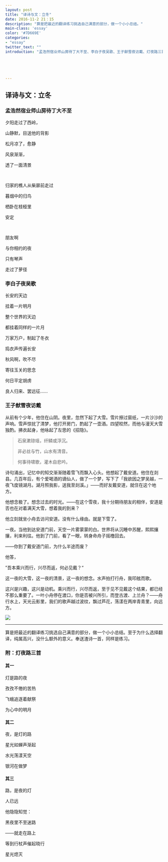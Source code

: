 ```yaml
---
layout: post
title: "译诗与文：立冬"
date: 2016-11-2 21：15
description: "算是把最近的翻译练习挑选自己满意的部分，做一个小小总结。"
main-class: 'essay'
color: '#7D669E'
categories:
- "essay"
twitter_text: ""
introduction: "孟浩然宿业师山房待丁大不至、李白子夜吴歌、王子猷雪夜访戴、灯夜路三首"





---
```




## 译诗与文：立冬 

### 孟浩然宿业师山房待丁大不至



夕阳走过了西岭，

山静默，目送他的背影

松月凉了，愈静

风泉渐渐，

透了一面清景

 

归家的樵人从柴扉前走过

暮烟中的归鸟

栖卧在枝桠里

安定

 

朋友啊

与你相约的夜

只有琴声

走过了萝径 



### 李白子夜吴歌

长安的天边

挂着一片明月

整个世界的天边

都挂着同样的一片月



万家万户，制起了冬衣

捣衣声传遍长安



秋风啊，吹不尽

寄往玉关的思念

何日平定胡虏

良人归来、罢远征……



### 王子猷雪夜访戴



从前有个少年，他住在山阴。夜里，忽然下起了大雪。雪片擦过窗纸，一片沙沙的声响。雪声惊扰了清梦，他打开房门，酌起了一壶酒。四望皎然，而他与漫天大雪独酌。拂衣起身，他咏起了左思的《招隐》。



> 石泉漱琼瑶，纤鳞或浮沉。
>
> 非必丝与竹，山水有清音。
>
> 何事待啸歌，灌木自悲吟。



诗句涌出，记忆中的知交渐渐随着雪飞而飘入心头。他想起了戴安道。他住在剡县。几百年后，有个爱喝酒的谪仙人，做了一个梦，写下了「我欲因之梦吴越，一夜飞度镜湖月。湖月照我影，送我至剡溪。」——而好友戴安道，就住在这个地方。



他想念极了。想念过去的时光。——在这个雪夜，我十分期待朋友的相伴，安道是否也在对着满天大雪，想着我的到来？

他立刻就坐小舟去访问安道。没有什么缘由。就是下雪了。

一夜。当他到达安道门前，天空一片雾蒙蒙的白。世界将从沉睡中苏醒，熙熙攘攘，利来利往。他到了门前，看了一眼，转身命舟子摇橹回去。

——你到了戴安道门前，为什么半途而废？

他答，

”吾本乘兴而行，兴尽而返，何必见戴？“

这一夜的大雪，这一夜的清景，这一夜的想念。水声拍打行舟，我叩舷而歌。



这兴是兴趣，这兴是动机。乘兴而行，兴尽而返，至于见不见戴这个结果，都已经不那么重要了。一叶小舟停在渡口，你是否被兴所引，而登古渡、上兰舟？——舟行水上，天光云影里，我们的歌声越过波纹，飘过芦花，荡漾在两岸青青里，向远方。




![](http://oace90gvt.bkt.clouddn.com/%E9%9B%AA%E5%A4%9C%E8%AE%BF%E6%88%B4.jpg)








---

算是把最近的翻译练习挑选自己满意的部分，做一个小小总结。至于为什么选择翻译，纯属高兴，没什么额外的意义。奉送渣诗一首，同样是练习。



### 附：灯夜路三首

#### 其一

灯是路的夜

孜孜不倦的苦热

飞蛾追逐着献祭

为心中的明月

#### 其二 

夜，是灯的路

星光如蝉声渐起

水光荡漾天空

银河在做梦

#### 其三 

路，是夜的灯

人已远

他隐隐知觉：

黑夜里不至迷路

——就走在路上

等到行杖声催起晓行

星光熄灭